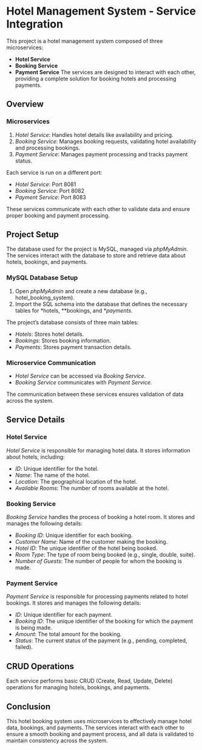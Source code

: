 # Hotel Management System - Service Integration

This project is a hotel management system composed of three microservices: 
- **Hotel Service**
- **Booking Service**
- **Payment Service**
The services are designed to interact with each other, providing a complete solution for booking hotels and processing payments.

## Overview

### Microservices
1. *Hotel Service*: Handles hotel details like availability and pricing.
2. *Booking Service*: Manages booking requests, validating hotel availability and processing bookings.
3. *Payment Service*: Manages payment processing and tracks payment status.

Each service is run on a different port:
- *Hotel Service*: Port 8081
- *Booking Service*: Port 8082
- *Payment Service*: Port 8083

These services communicate with each other to validate data and ensure proper booking and payment processing.

## Project Setup

The database used for the project is MySQL, managed via *phpMyAdmin*. The services interact with the database to store and retrieve data about hotels, bookings, and payments.

### MySQL Database Setup

1. Open *phpMyAdmin* and create a new database (e.g., hotel_booking_system).
2. Import the SQL schema into the database that defines the necessary tables for *hotels, **bookings, and **payments*.

The project’s database consists of three main tables:
- *Hotels*: Stores hotel details.
- *Bookings*: Stores booking information.
- *Payments*: Stores payment transaction details.

### Microservice Communication

- *Hotel Service* can be accessed via *Booking Service*.
- *Booking Service* communicates with *Payment Service*.

The communication between these services ensures validation of data across the system.

## Service Details

### Hotel Service

*Hotel Service* is responsible for managing hotel data. It stores information about hotels, including:

- *ID*: Unique identifier for the hotel.
- *Name*: The name of the hotel.
- *Location*: The geographical location of the hotel.
- *Available Rooms*: The number of rooms available at the hotel.

### Booking Service

*Booking Service* handles the process of booking a hotel room. It stores and manages the following details:

- *Booking ID*: Unique identifier for each booking.
- *Customer Name*: Name of the customer making the booking.
- *Hotel ID*: The unique identifier of the hotel being booked.
- *Room Type*: The type of room being booked (e.g., single, double, suite).
- *Number of Guests*: The number of people for whom the booking is made.

### Payment Service

*Payment Service* is responsible for processing payments related to hotel bookings. It stores and manages the following details:

- *ID*: Unique identifier for each payment.
- *Booking ID*: The unique identifier of the booking for which the payment is being made.
- *Amount*: The total amount for the booking.
- *Status*: The current status of the payment (e.g., pending, completed, failed).

## CRUD Operations

Each service performs basic CRUD (Create, Read, Update, Delete) operations for managing hotels, bookings, and payments.

## Conclusion

This hotel booking system uses microservices to effectively manage hotel data, bookings, and payments. The services interact with each other to ensure a smooth booking and payment process, and all data is validated to maintain consistency across the system.
